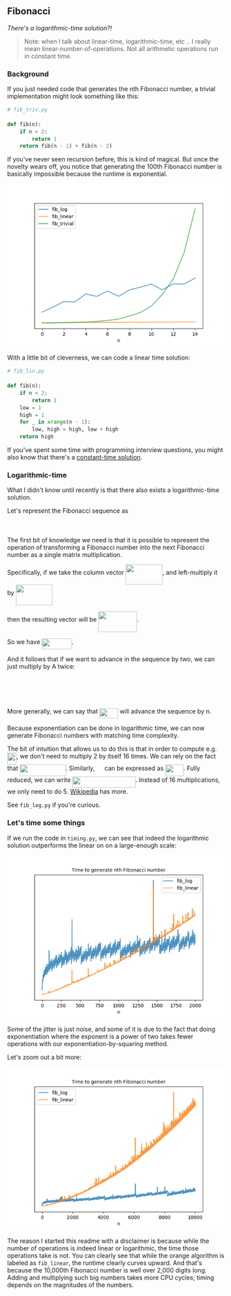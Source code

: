 Fibonacci
---------

_There's a logarithmic-time solution?!_

> Note: when I talk about linear-time, logarithmic-time, etc .. I really mean
> linear-number-of-operations.  Not all arithmetic operations run in constant
> time.

### Background

If you just needed code that generates the nth Fibonacci number, a trivial
implementation might look something like this:

```python
# fib_triv.py

def fib(n):
    if n < 2:
        return 1
    return fib(n - 1) + fib(n - 2)
```

If you've never seen recursion before, this is kind of magical.  But once the
novelty wears off, you notice that generating the 100th Fibonacci number is
basically impossible because the runtime is exponential.

![exponential runtime graph](plot_trivial_timing.png)

With a little bit of cleverness, we can code a linear time solution:

```python
# fib_lin.py

def fib(n):
    if n < 2:
        return 1
    low = 1
    high = 1
    for _ in xrange(n - 1):
        low, high = high, low + high
    return high
```

If you've spent some time with programming interview questions, you might also
know that there's a [constant-time solution](https://en.wikipedia.org/wiki/Fibonacci_number#Closed-form_expression).


### Logarithmic-time

What I didn't know until recently is that there also exists a logarithmic-time
solution.

Let's represent the Fibonacci sequence as

<p align="center"><img src="svgs/0e60556f7e0512e10e2a4e6f40374a1d.svg" align=middle width=247.62045pt height=16.438356pt/></p>

The first bit of knowledge we need is that it is possible to represent the
operation of transforming a Fibonacci number into the next Fibonacci number
as a single matrix multiplication.

Specifically, if we take the column vector
<img src="svgs/bcaea708820e40ff046597c3047ba13e.svg" align=middle width=85.43205pt height=47.67147pt/>, and left-multiply it by
<img src="svgs/d42058db8b2e945862970c8cd520f879.svg" align=middle width=84.474885pt height=47.67147pt/>

then the resulting vector will be
<img src="svgs/f83e21e74ccfd55219d4de7c7b17cb58.svg" align=middle width=89.86131pt height=47.67147pt/>.

So we have <img src="svgs/f1e1a5b3bad54eb90cc6094d34559a97.svg" align=middle width=69.54321pt height=24.71634pt/>.

And it follows that if we want to advance in the sequence by two, we can just
multiply by A twice:

<p align="center"><img src="svgs/45139aa4427dc9ad494979426d787785.svg" align=middle width=158.081715pt height=16.3763325pt/></p>

<p align="center"><img src="svgs/7c25f8d85c1fbfc980ad332a998455c7.svg" align=middle width=80.707605pt height=17.399085pt/></p>


More generally, we can say that <img src="svgs/e0b84a42ef5d3070707127df0dda099e.svg" align=middle width=42.966165pt height=22.83138pt/> will advance the sequence by n.

Because exponentiation can be done in logarithmic time, we can now generate
Fibonacci numbers with matching time complexity.

The bit of intuition that allows us to do this is that in order to compute e.g.
<img src="svgs/d92a2953441d94f69056feca0851fe02.svg" align=middle width=21.324435pt height=26.76201pt/>, we don't need to multiply 2 by itself 16 times.  We can rely on the
fact that <img src="svgs/3a2fd667b3576501cdef833219cfbf26.svg" align=middle width=106.392495pt height=26.76201pt/>.  Similarly, <img src="svgs/91dda47546340477a65500096e2c5564.svg" align=middle width=14.77179pt height=26.76201pt/> can be
expressed as <img src="svgs/5b5a4b6381e075a4fede3fa7f32dba26.svg" align=middle width=42.237525pt height=26.76201pt/>.  Fully reduced, we can write
<img src="svgs/2aef0a4ad0ce23d12ed6df228346661d.svg" align=middle width=146.712225pt height=26.76201pt/>.  Instead of 16 multiplications, we
only need to do 5.
[Wikipedia](https://en.wikipedia.org/wiki/Exponentiation_by_squaring) has more.

See `fib_log.py` if you're curious.


### Let's time some things

If we run the code in `timing.py`, we can see that indeed the logarithmic
solution outperforms the linear on on a large-enough scale:

![exponential runtime graph](plot_linear_log_2k.png)

Some of the jitter is just noise, and some of it is due to the fact that
doing exponentiation where the exponent is a power of two takes fewer
operations with our exponentiation-by-squaring method.


Let's zoom out a bit more:

![exponential runtime graph](plot_linear_log_10k.png)

The reason I started this readme with a disclaimer is because while the number
of operations is indeed linear or logarithmic, the time those operations take
is not.  You can clearly see that while the orange algorithm is labeled as
`fib_linear`, the runtime clearly curves upward.  And that's because the
10,000th Fibonacci number is well over 2,000 digits long.  Adding and
multiplying such big numbers takes more CPU cycles; timing depends on the
magnitudes of the numbers.
